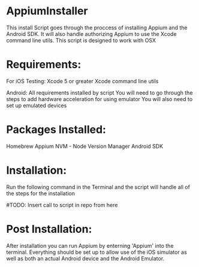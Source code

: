 AppiumInstaller
===============
This install Script goes through the proccess of installing Appium and the Android SDK. It will also handle authorizing Appium to use the Xcode command line utils. This script is designed to work with OSX

Requirements:
=============
  For iOS Testing:
    Xcode 5 or greater
    Xcode command line utils
    
  Android:
    All requirements installed by script
    You will need to go through the steps to add hardware acceleration for using emulator
    You will also need to set up emulated devices
    
Packages Installed:
===================
  Homebrew
  Appium
  NVM - Node Version Manager
  Android SDK
    
Installation:
=============
Run the following command in the Terminal and the script will handle all of the steps for the installation

  #TODO: Insert call to script in repo from here
  
Post Installation:
==================
After installation you can run Appium by enterning 'Appium' into the terminal. Everything should be set up to allow use of the iOS simulator as well as both an actual Android device and the Android Emulator.
